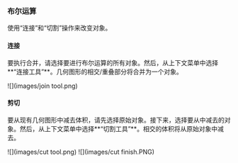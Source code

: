 ### 布尔运算
使用“连接”和“切割”操作来改变对象。

#### 连接
要执行合并，请选择要进行布尔运算的所有对象。然后，从上下文菜单中选择**“连接工具”**。几何图形的相交/重叠部分将合并为一个对象。

![](images/join tool.png)

#### 剪切
要从现有几何图形中减去体积，请先选择原始对象。接下来，选择要从中减去的对象。然后，从上下文菜单中选择**“切割工具”**。相交的体积将从原始对象中减去。

![](images/cut tool.png)
![](images/cut finish.PNG)


